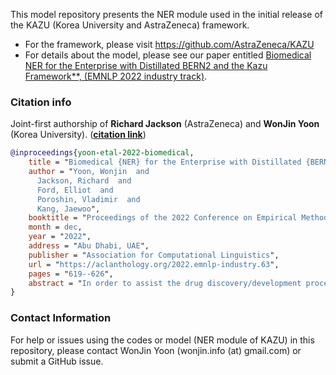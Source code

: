 This model repository presents the NER module used in the initial release of the KAZU (Korea University and AstraZeneca) framework.
* For the framework, please visit https://github.com/AstraZeneca/KAZU
* For details about the model, please see our paper entitled [Biomedical NER for the Enterprise with Distillated BERN2 and the Kazu Framework**, (EMNLP 2022 industry track)](https://aclanthology.org/2022.emnlp-industry.63).

### Citation info
Joint-first authorship of **Richard Jackson** (AstraZeneca) and **WonJin Yoon** (Korea University).
([**citation link**](https://aclanthology.org/2022.emnlp-industry.63.bib))

```bibtex
@inproceedings{yoon-etal-2022-biomedical,
    title = "Biomedical {NER} for the Enterprise with Distillated {BERN}2 and the Kazu Framework",
    author = "Yoon, Wonjin  and
      Jackson, Richard  and
      Ford, Elliot  and
      Poroshin, Vladimir  and
      Kang, Jaewoo",
    booktitle = "Proceedings of the 2022 Conference on Empirical Methods in Natural Language Processing: Industry Track",
    month = dec,
    year = "2022",
    address = "Abu Dhabi, UAE",
    publisher = "Association for Computational Linguistics",
    url = "https://aclanthology.org/2022.emnlp-industry.63",
    pages = "619--626",
    abstract = "In order to assist the drug discovery/development process, pharmaceutical companies often apply biomedical NER and linking techniques over internal and public corpora. Decades of study of the field of BioNLP has produced a plethora of algorithms, systems and datasets. However, our experience has been that no single open source system meets all the requirements of a modern pharmaceutical company. In this work, we describe these requirements according to our experience of the industry, and present Kazu, a highly extensible, scalable open source framework designed to support BioNLP for the pharmaceutical sector. Kazu is a built around a computationally efficient version of the BERN2 NER model (TinyBERN2), and subsequently wraps several other BioNLP technologies into one coherent system.",
}
```

### Contact Information
For help or issues using the codes or model (NER module of KAZU) in this repository, please contact WonJin Yoon (wonjin.info (at) gmail.com) or submit a GitHub issue.
